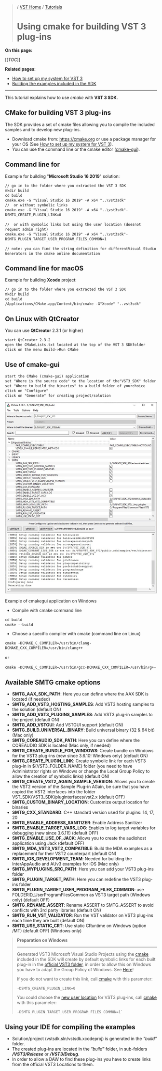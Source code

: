 >/ [VST Home](../index.md) / [Tutorials](../Tutorials/Index.md)
>
># Using cmake for building VST 3 plug-ins

**On this page:**

[[_TOC_]]

**Related pages:**

- [How to set up my system for VST 3](../Getting+Started/How+to+setup+my+system.md)
- [Building the examples included in the SDK](../Tutorials/Building+the+examples+included+in+the+SDK.md)

---

This tutorial explains how to use *cmake* with **VST 3 SDK**.

## CMake for building VST 3 plug-ins

The SDK provides a set of cmake files allowing you to compile the included samples and to develop new plug-ins.

- Download cmake from: <https://cmake.org> or use a package manager for your OS (See [How to set up my system for VST 3](../Getting+Started/How+to+setup+my+system.md)).
- You can use the command line or the cmake editor ([cmake-gui](https://cmake.org/download/)).


## Command line for 

Example for building "**Microsoft Studio 16 2019**" solution:

```
// go in to the folder where you extracted the VST 3 SDK
mkdir build
cd build
cmake.exe -G "Visual Studio 16 2019" -A x64 "..\vst3sdk"
//  or without symbolic links
cmake.exe -G "Visual Studio 16 2019" -A x64 "..\vst3sdk"-DSMTG_CREATE_PLUGIN_LINK=0

//  or with symbolic links but using the user location (doesnot request admin right)
cmake.exe -G "Visual Studio 16 2019" -A x64 "..\vst3sdk"-DSMTG_PLUGIN_TARGET_USER_PROGRAM_FILES_COMMON=1

// note: you can find the string definition for differentVisual Studio Generators in the cmake online documentation
```

## Command line for macOS

 Example for building **Xcode** project:

```
// go in to the folder where you extracted the VST 3 SDK
mkdir build
cd build
/Applications/CMake.app/Content/bin/cmake -G"Xcode" "..vst3sdk"
```

## On Linux with QtCreator

You can use **QtCreator** 2.3.1 (or higher)

```
start QtCreator 2.3.2
open the CMakeLists.txt located at the top of the VST 3 SDKfolder
click on the menu Build->Run CMake
```

## Use of cmake-gui

```
start the CMake (cmake-gui) application
set "Where is the source code" to the location of the"VST3_SDK" folder
set "Where to build the binaries" to a build folder of yourchoice
click on "Configure"
click on "Generate" for creating project/solution
```

![tutorials_3](../../resources/tutorials_3.jpg)

Example of cmakegui application on Windows

- Compile with cmake command line

```
cd build
cmake --build
```

- Choose a specific compiler with cmake (command line on Linux)

```
cmake -DCMAKE_C_COMPILER=/usr/bin/clang-DCMAKE_CXX_COMPILER=/usr/bin/clang++

or

cmake -DCMAKE_C_COMPILER=/usr/bin/gcc-DCMAKE_CXX_COMPILER=/usr/bin/g++
```

## Available SMTG cmake options

- **SMTG_AAX_SDK_PATH**: Here you can define where the AAX SDK is located (if needed)
- **SMTG_ADD_VST3_HOSTING_SAMPLES**: Add VST3 hosting samples to the solution (default ON)
- **SMTG_ADD_VST3_PLUGINS_SAMPLES**: Add VST3 plug-in samples to the project (default ON)
- **SMTG_ADD_VSTGUI**: Add VSTGUI support (default ON)
- **SMTG_BUILD_UNIVERSAL_BINARY**: Build universal binary (32 & 64 bit) (Mac only)
- **SMTG_COREAUDIO_SDK_PATH**: Here you can define where the COREAUDIO SDK is located (Mac only, if needed)
- **SMTG_CREATE_BUNDLE_FOR_WINDOWS**: Create bundle on Windows for the VST3 plug-ins (new since 3.6.10! Windows only) (default ON)
- **SMTG_CREATE_PLUGIN_LINK**: Create symbolic link for each VST3 plug-in in ${VST3_FOLDER_NAME} folder (you need to have Administrator rights on Windows or change the Local Group Policy to allow the creation of symbolic links) (default ON)
- **SMTG_CREATE_VST2_AGAIN_SAMPLE_VERSION**: Allows you to create the VST2 version of the Sample Plug-in AGain, be sure that you have copied the VST2 interfaces into the folder VST_SDK/VST3_SDK/pluginterfaces/vst2.x (default OFF)
- **SMTG_CUSTOM_BINARY_LOCATION**: Customize output location for binaries
- **SMTG_CXX_STANDARD**: C++ standard version used for plugins: 14, 17, 20
- **SMTG_ENABLE_ADDRESS_SANITIZER**: Enable Address Sanitizer
- **SMTG_ENABLE_TARGET_VARS_LOG**: Enables to log target variables for debugging (new since 3.6.11!) (default OFF)
- **SMTG_ENABLE_USE_OF_JACK**: Allows you to create the audiohost application using Jack (default OFF)
- **SMTG_MDA_VST3_VST2_COMPATIBLE**: Build the MDA examples as a replacement for their VST2 counterpart (default ON)
- **SMTG_IOS_DEVELOPMENT_TEAM**: Needed for building the InterAppAudio and AUv3 examples for iOS (Mac only)
- **SMTG_MYPLUGINS_SRC_PATH**: Here you can add your VST3 plug-ins folder
- **SMTG_PLUGIN_TARGET_PATH**: Here you can redefine the VST3 plug-ins folder
- **SMTG_PLUGIN_TARGET_USER_PROGRAM_FILES_COMMON**: use FOLDERID_UserProgramFilesCommon as VST3 target path (Windows only) (default OFF)
- **SMTG_RENAME_ASSERT**: Rename ASSERT to SMTG_ASSERT to avoid conflicts with 3rd party libraries (default ON)
- **SMTG_RUN_VST_VALIDATOR**: Run the VST validator on VST3 plug-ins each time they are built (default ON)
- **SMTG_USE_STATIC_CRT**: Use static CRuntime on Windows (option /MT) (default OFF) (Windows only)

>**Preparation on Windows**
>
>---
>
>Generated VST3 Microsoft Visual Studio Projects using the [cmake](https://cmake.org/) included in the SDK will create by default symbolic links for each built plug-in in the [official VST3 folder](../Technical+Documentation/Locations+Format/Plugin+Locations.md), in order to allow this on Windows you have to adapt the Group Policy of Windows. See [Here](../Getting+Started/Preparation+on+Windows.md)!
>
>If you do not want to create this link, call [cmake](https://cmake.org/) with this parameter:
>
>```
>-DSMTG_CREATE_PLUGIN_LINK=0
>```
>
>You could choose the [new user location](../Technical+Documentation/Locations+Format/Plugin+Locations.md) for VST3 plug-ins, call [cmake](https://cmake.org/) with this parameter:
>
>```
>-DSMTG_PLUGIN_TARGET_USER_PROGRAM_FILES_COMMON=1`
>```

## Using your IDE for compiling the examples

- Solution/project (vstsdk.sln/vstsdk.xcodeproj) is generated in the *"build"* folder.
- The created plug-ins are located in the *"build"* folder, in sub-folders ***/VST3/Release*** or ***/VST3/Debug***.
- In order to allow a DAW to find these plug-ins you have to create links from the official VST3 Locations to them.
